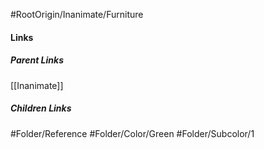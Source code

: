 #RootOrigin/Inanimate/Furniture
#### Links
##### Parent Links
[[Inanimate]]
##### Children Links
#Folder/Reference
#Folder/Color/Green
#Folder/Subcolor/1
